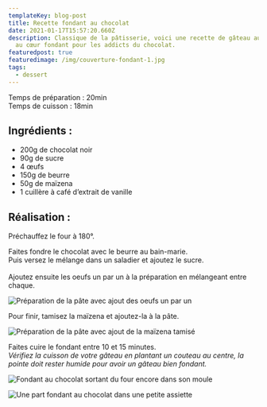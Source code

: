 ```yaml
---
templateKey: blog-post
title: Recette fondant au chocolat
date: 2021-01-17T15:57:20.660Z
description: Classique de la pâtisserie, voici une recette de gâteau au chocolat
  au cœur fondant pour les addicts du chocolat.
featuredpost: true
featuredimage: /img/couverture-fondant-1.jpg
tags:
  - dessert
---
```

Temps de préparation : 20min\
Temps de cuisson : 18min

## Ingrédients :

* 200g de chocolat noir
* 90g de sucre
* 4 œufs
* 150g de beurre
* 50g de maïzena
* 1 cuillère à café d’extrait de vanille

## Réalisation :

Préchauffez le four à 180°.

Faites fondre le chocolat avec le beurre au bain-marie.\
Puis versez le mélange dans un saladier et ajoutez le sucre. \
\
Ajoutez ensuite les oeufs un par un à la préparation en mélangeant entre chaque. 

![Préparation de la pâte avec ajout des oeufs un par un](/img/pate-en-prepa-1.jpg "Préparation de la pâte")

Pour finir, tamisez la maïzena et ajoutez-la à la pâte.  

![Préparation de la pâte avec ajout de la maïzena tamisé](/img/pate-en-preparation.jpg "Préparation de la pâte ")

Faites cuire le fondant entre 10 et 15 minutes. \
*Vérifiez la cuisson de votre gâteau en plantant un couteau au centre, la pointe doit rester humide pour avoir un gâteau bien fondant.*

![Fondant au chocolat sortant du four encore dans son moule ](/img/fondant-cuit.jpg "Fondant cuit ")

![Une part fondant au chocolat dans une petite assiette ](/img/part-fondant.jpg "Part fondant au chocolat ")
